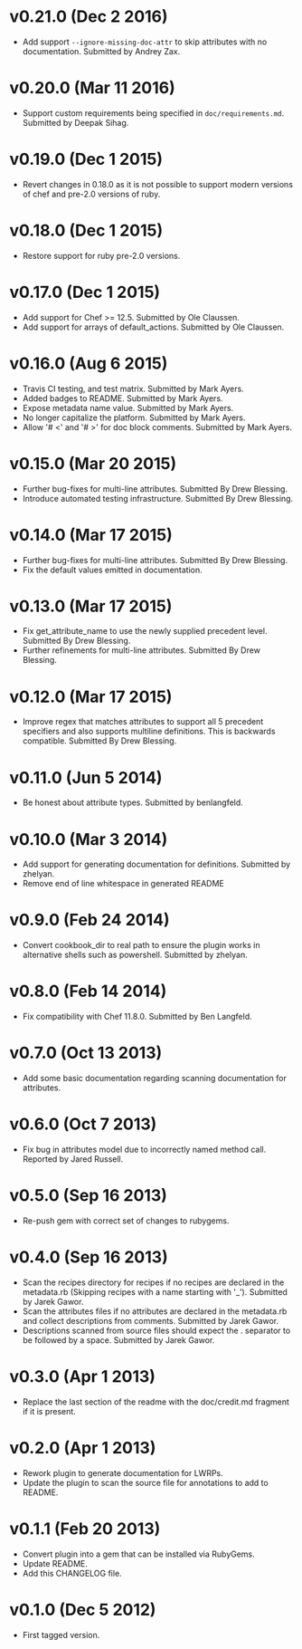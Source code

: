 # v0.21.0 (Dec 2 2016)

* Add support `--ignore-missing-doc-attr` to skip attributes with no documentation. Submitted by Andrey Zax.

# v0.20.0 (Mar 11 2016)

* Support custom requirements being specified in `doc/requirements.md`. Submitted by Deepak Sihag.

# v0.19.0 (Dec 1 2015)

* Revert changes in 0.18.0 as it is not possible to support modern versions of chef and pre-2.0 versions of ruby.

# v0.18.0 (Dec 1 2015)

* Restore support for ruby pre-2.0 versions.

# v0.17.0 (Dec 1 2015)

* Add support for Chef >= 12.5. Submitted by Ole Claussen.
* Add support for arrays of default_actions. Submitted by Ole Claussen.

# v0.16.0 (Aug 6 2015)

* Travis CI testing, and test matrix. Submitted by Mark Ayers.
* Added badges to README. Submitted by Mark Ayers.
* Expose metadata name value. Submitted by Mark Ayers.
* No longer capitalize the platform. Submitted by Mark Ayers.
* Allow '# <' and '# >' for doc block comments. Submitted by Mark Ayers.

# v0.15.0 (Mar 20 2015)

* Further bug-fixes for multi-line attributes. Submitted By Drew Blessing.
* Introduce automated testing infrastructure. Submitted By Drew Blessing.

# v0.14.0 (Mar 17 2015)

* Further bug-fixes for multi-line attributes. Submitted By Drew Blessing.
* Fix the default values emitted in documentation.

# v0.13.0 (Mar 17 2015)

* Fix get_attribute_name to use the newly supplied precedent level. Submitted By Drew Blessing.
* Further refinements for multi-line attributes. Submitted By Drew Blessing.

# v0.12.0 (Mar 17 2015)

* Improve regex that matches attributes to support all 5 precedent
  specifiers and also supports multiline definitions. This is backwards
  compatible. Submitted By Drew Blessing.

# v0.11.0  (Jun 5 2014)

* Be honest about attribute types. Submitted by benlangfeld.

# v0.10.0  (Mar 3 2014)

* Add support for generating documentation for definitions. Submitted by zhelyan.
* Remove end of line whitespace in generated README

# v0.9.0 (Feb 24 2014)

* Convert cookbook_dir to real path to ensure the plugin works in alternative shells such as powershell. Submitted by zhelyan.

# v0.8.0 (Feb 14 2014)

* Fix compatibility with Chef 11.8.0. Submitted by Ben Langfeld.

# v0.7.0 (Oct 13 2013)

* Add some basic documentation regarding scanning documentation for attributes.

# v0.6.0 (Oct 7 2013)

* Fix bug in attributes model due to incorrectly named method call. Reported by Jared Russell.

# v0.5.0 (Sep 16 2013)

* Re-push gem with correct set of changes to rubygems.

# v0.4.0 (Sep 16 2013)

* Scan the recipes directory for recipes if no recipes are declared in the metadata.rb (Skipping recipes with a name starting with '_'). Submitted by Jarek Gawor.
* Scan the attributes files if no attributes are declared in the metadata.rb and collect descriptions from comments. Submitted by Jarek Gawor.
* Descriptions scanned from source files should expect the . separator to be followed by a space. Submitted by Jarek Gawor.

# v0.3.0 (Apr 1 2013)

* Replace the last section of the readme with the doc/credit.md fragment if it is present.

# v0.2.0 (Apr 1 2013)

* Rework plugin to generate documentation for LWRPs.
* Update the plugin to scan the source file for annotations to add to README.

# v0.1.1 (Feb 20 2013)

* Convert plugin into a gem that can be installed via RubyGems.
* Update README.
* Add this CHANGELOG file.

# v0.1.0 (Dec 5 2012)

* First tagged version.
